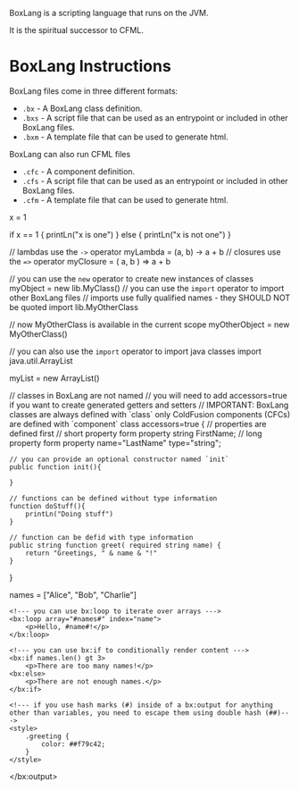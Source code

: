 BoxLang is a scripting language that runs on the JVM.

It is the spiritual successor to CFML.

# BoxLang Instructions

BoxLang files come in three different formats:
- `.bx` - A BoxLang class definition.
- `.bxs` - A script file that can be used as an entrypoint or included in other BoxLang files.
- `.bxm` - A template file that can be used to generate html.

BoxLang can also run CFML files
- `.cfc` - A component definition.
- `.cfs` - A script file that can be used as an entrypoint or included in other BoxLang files.
- `.cfm` - A template file that can be used to generate html.

<boxlang-code-example type="bxs">
x = 1

if x == 1 {
    printLn("x is one")
} else {
    printLn("x is not one")
}

// lambdas use the `->` operator
myLambda = (a, b) -> a + b
// closures use the `=>` operator
myClosure = ( a, b ) => a + b

// you can use the `new` operator to create new instances of classes
myObject = new lib.MyClass()
// you can use the `import` operator to import other BoxLang files
// imports use fully qualified names - they SHOULD NOT be quoted
import lib.MyOtherClass

// now MyOtherClass is available in the current scope
myOtherObject = new MyOtherClass()

// you can also use the `import` operator to import java classes
import java.util.ArrayList

myList = new ArrayList()
</boxlang-code-example>

<boxlang-code-example type="bx">
// classes in BoxLang are not named
// you will need to add accessors=true if you want to create generated getters and setters
// IMPORTANT: BoxLang classes are always defined with `class` only ColdFusion components (CFCs) are defined with `component`
class accessors=true {
    // properties are defined first
    // short property form
    property string FirstName;
    // long property form
    property name="LastName" type="string";

    // you can provide an optional constructor named `init`
    public function init(){

    }

    // functions can be defined without type information
    function doStuff(){
        printLn("Doing stuff")
    }

    // function can be defid with type information
    public string function greet( required string name) {
        return "Greetings, " & name & "!"
    }

}
</boxlang-code-example>

<boxlang-code-example type="bxm">
<!--- comments in template files are written like html comments but with 3 dashes --->
<bx:output>
    <!--- use a script tag to write boxlang scripts --->
    <bx:script>
        names = ["Alice", "Bob", "Charlie"]
    </bx:script>

    <!--- you can use bx:loop to iterate over arrays --->
    <bx:loop array="#names#" index="name">
        <p>Hello, #name#!</p>
    </bx:loop>

    <!--- you can use bx:if to conditionally render content --->
    <bx:if names.len() gt 3>
        <p>There are too many names!</p>
    <bx:else>
        <p>There are not enough names.</p>
    </bx:if>

    <!--- if you use hash marks (#) inside of a bx:output for anything other than variables, you need to escape them using double hash (##)--->
    <style>
        .greeting {
            color: ##f79c42;
        }
    </style>
</bx:output>
</boxlang-code-example>